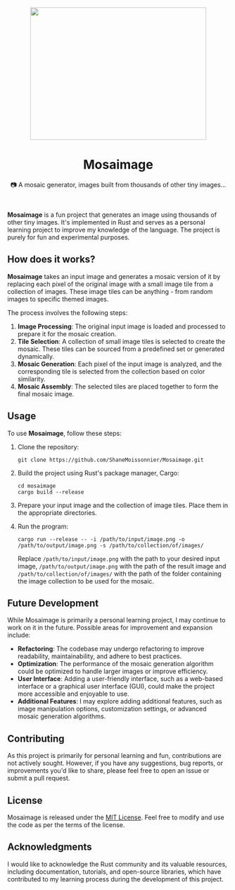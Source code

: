 <div align="center">
	<br>
	<br>
	<a href="https://github.com/ShaneMoissonnier/Mosaimage/blob/main/assets/logo.png"><img src="assets/logo.png" width="400" height="300"></a>
	<h1>Mosaimage</h1>
	<p>
	<p>📷 A mosaic generator, images built from thousands of other tiny images...</p>
	</p>
	<br>
</div>

**Mosaimage** is a fun project that generates an image using thousands of other tiny images. It's implemented in Rust and serves as a personal learning project to improve my knowledge of the language. The project is purely for fun and experimental purposes.

## How does it works?

**Mosaimage** takes an input image and generates a mosaic version of it by replacing each pixel of the original image with a small image tile from a collection of images. These image tiles can be anything - from random images to specific themed images.

The process involves the following steps:

1. **Image Processing**: The original input image is loaded and processed to prepare it for the mosaic creation.
2. **Tile Selection**: A collection of small image tiles is selected to create the mosaic. These tiles can be sourced from a predefined set or generated dynamically.
3. **Mosaic Generation**: Each pixel of the input image is analyzed, and the corresponding tile is selected from the collection based on color similarity.
4. **Mosaic Assembly**: The selected tiles are placed together to form the final mosaic image.

## Usage

To use **Mosaimage**, follow these steps:

1. Clone the repository:

   ```
   git clone https://github.com/ShaneMoissonnier/Mosaimage.git
   ```

2. Build the project using Rust's package manager, Cargo:

   ```
   cd mosaimage
   cargo build --release
   ```

3. Prepare your input image and the collection of image tiles. Place them in the appropriate directories.

4. Run the program:

   ```
   cargo run --release -- -i /path/to/input/image.png -o /path/to/output/image.png -s /path/to/collection/of/images/
   ```

   Replace `/path/to/input/image.png` with the path to your desired input image, `/path/to/output/image.png` with the path of the result image and `/path/to/collection/of/images/` with the path of the folder containing the image collection to be used for the mosaic.

## Future Development

While Mosaimage is primarily a personal learning project, I may continue to work on it in the future. Possible areas for improvement and expansion include:

- **Refactoring**: The codebase may undergo refactoring to improve readability, maintainability, and adhere to best practices.
- **Optimization**: The performance of the mosaic generation algorithm could be optimized to handle larger images or improve efficiency.
- **User Interface**: Adding a user-friendly interface, such as a web-based interface or a graphical user interface (GUI), could make the project more accessible and enjoyable to use.
- **Additional Features**: I may explore adding additional features, such as image manipulation options, customization settings, or advanced mosaic generation algorithms.

## Contributing

As this project is primarily for personal learning and fun, contributions are not actively sought. However, if you have any suggestions, bug reports, or improvements you'd like to share, please feel free to open an issue or submit a pull request.

## License

Mosaimage is released under the [MIT License](https://github.com/ShaneMoissonnier/Mosaimage/blob/main/LICENSE). Feel free to modify and use the code as per the terms of the license.

## Acknowledgments

I would like to acknowledge the Rust community and its valuable resources, including documentation, tutorials, and open-source libraries, which have contributed to my learning process during the development of this project.